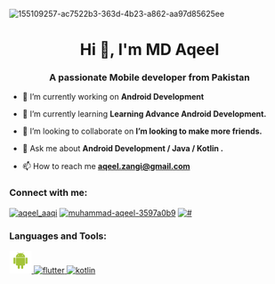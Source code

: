 ![155109257-ac7522b3-363d-4b23-a862-aa97d85625ee](https://user-images.githubusercontent.com/44490854/155109711-41d2bb8a-fa55-453b-a17d-8e06f923526d.png)

<h1 align="center">Hi 👋, I'm MD Aqeel</h1>
<h3 align="center">A passionate Mobile developer from Pakistan</h3>

- 🔭 I’m currently working on **Android Development**

- 🌱 I’m currently learning **Learning Advance Android Development.**

- 👯 I’m looking to collaborate on **I’m looking to make more friends.**

- 💬 Ask me about **Android Development / Java / Kotlin .**

- 📫 How to reach me **aqeel.zangi@gmail.com**

<h3 align="left">Connect with me:</h3>
<p align="left">
<a href="https://twitter.com/aqeel_aaqi" target="blank"><img align="center" src="https://raw.githubusercontent.com/rahuldkjain/github-profile-readme-generator/master/src/images/icons/Social/twitter.svg" alt="aqeel_aaqi" height="30" width="40" /></a>
<a href="https://linkedin.com/in/muhammad-aqeel-3597a0b9" target="blank"><img align="center" src="https://raw.githubusercontent.com/rahuldkjain/github-profile-readme-generator/master/src/images/icons/Social/linked-in-alt.svg" alt="muhammad-aqeel-3597a0b9" height="30" width="40" /></a>
 <a href="https://api.whatsapp.com/send?phone=923000830001&app=facebook&entry_point=page_cta9" target="blank"><img align="center" src="https://user-images.githubusercontent.com/44490854/155275281-3d03d9d7-088e-4b7c-bab2-1035493d590d.png" alt="#" height="30" width="40" /></a>
</p>

<h3 align="left">Languages and Tools:</h3>
<p align="left"> <a href="https://developer.android.com" target="_blank" rel="noreferrer"> <img src="https://raw.githubusercontent.com/devicons/devicon/master/icons/android/android-original-wordmark.svg" alt="android" width="40" height="40"/> </a> <a href="https://flutter.dev" target="_blank" rel="noreferrer"> <img src="https://www.vectorlogo.zone/logos/flutterio/flutterio-icon.svg" alt="flutter" width="40" height="40"/> </a> <a href="https://kotlinlang.org" target="_blank" rel="noreferrer"> <img src="https://www.vectorlogo.zone/logos/kotlinlang/kotlinlang-icon.svg" alt="kotlin" width="40" height="40"/> </a> </p>

<!-- <h3 align="left">Support:</h3>
<p><a href="https://www.buymeacoffee.com/buymecoffee"> <img align="left" src="https://cdn.buymeacoffee.com/buttons/v2/default-yellow.png" height="50" width="210" alt="buymecoffee" /></a></p><br><br> -->





<!-- ![whatsapp](https://user-images.githubusercontent.com/44490854/155275281-3d03d9d7-088e-4b7c-bab2-1035493d590d.png) -->

